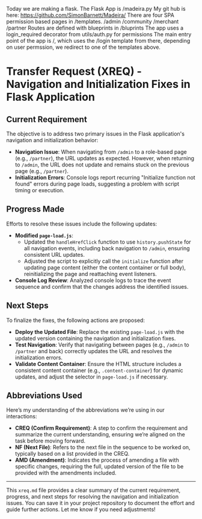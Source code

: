 Today we are making a flask. The Flask App is /madeira.py
My git hub is here:
https://github.com/SimonBarnett/Madeira/
There are four SPA permission based pages in /templates.
	/admin
	/community
	/merchant
	/partner
Routes are defined with blueprints in /bluprints
The app uses a login_required decorator from utils/auth.py for permissions
The main entry point of the app is /, which uses the /login template
from there, depending on user permssion, we redirect to one of the templates above.

# Transfer Request (XREQ) - Navigation and Initialization Fixes in Flask Application

## Current Requirement
The objective is to address two primary issues in the Flask application's navigation and initialization behavior:
- **Navigation Issue**: When navigating from `/admin` to a role-based page (e.g., `/partner`), the URL updates as expected. However, when returning to `/admin`, the URL does not update and remains stuck on the previous page (e.g., `/partner`).
- **Initialization Errors**: Console logs report recurring "Initialize function not found" errors during page loads, suggesting a problem with script timing or execution.

## Progress Made
Efforts to resolve these issues include the following updates:
- **Modified `page-load.js`**:
  - Updated the `handleHrefClick` function to use `history.pushState` for all navigation events, including back navigation to `/admin`, ensuring consistent URL updates.
  - Adjusted the script to explicitly call the `initialize` function after updating page content (either the content container or full body), reinitializing the page and reattaching event listeners.
- **Console Log Review**: Analyzed console logs to trace the event sequence and confirm that the changes address the identified issues.

## Next Steps
To finalize the fixes, the following actions are proposed:
- **Deploy the Updated File**: Replace the existing `page-load.js` with the updated version containing the navigation and initialization fixes.
- **Test Navigation**: Verify that navigating between pages (e.g., `/admin` to `/partner` and back) correctly updates the URL and resolves the initialization errors.
- **Validate Content Container**: Ensure the HTML structure includes a consistent content container (e.g., `.content-container`) for dynamic updates, and adjust the selector in `page-load.js` if necessary.

## Abbreviations Used
Here’s my understanding of the abbreviations we’re using in our interactions:
- **CREQ (Confirm Requirement)**: A step to confirm the requirement and summarize the current understanding, ensuring we’re aligned on the task before moving forward.
- **NF (Next File)**: Refers to the next file in the sequence to be worked on, typically based on a list provided in the CREQ.
- **AMD (Amendment)**: Indicates the process of amending a file with specific changes, requiring the full, updated version of the file to be provided with the amendments included.

---

This `xreq.md` file provides a clear summary of the current requirement, progress, and next steps for resolving the navigation and initialization issues. You can save it in your project repository to document the effort and guide further actions. Let me know if you need adjustments!